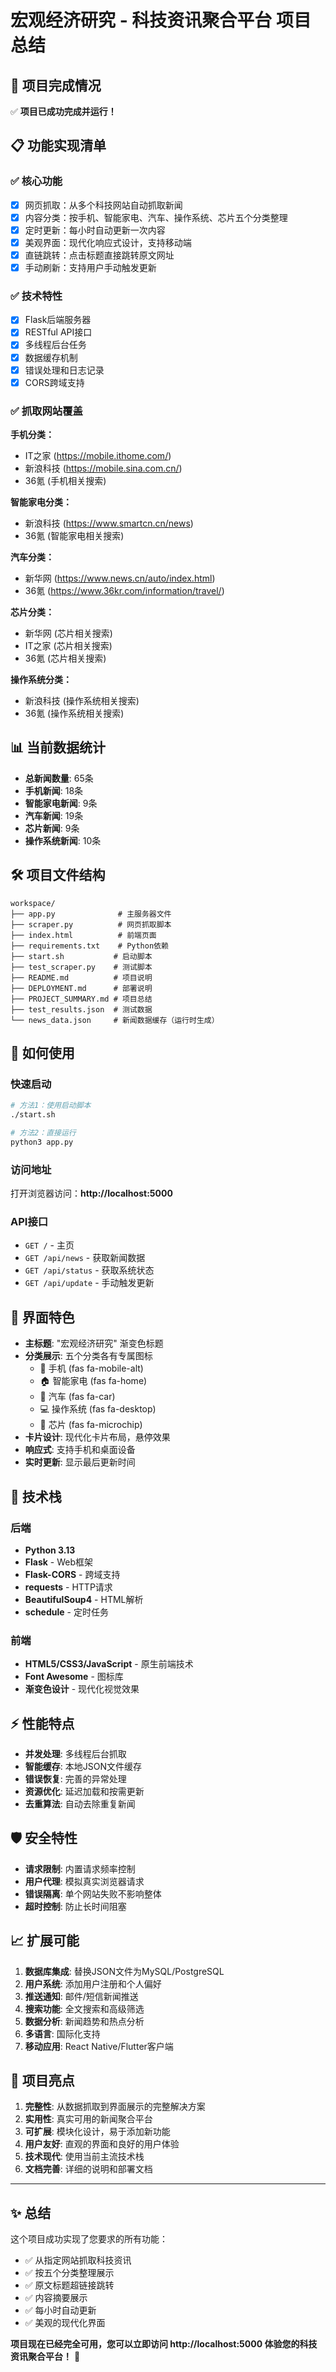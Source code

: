 # 宏观经济研究 - 科技资讯聚合平台 项目总结

## 🎯 项目完成情况

✅ **项目已成功完成并运行！**

## 📋 功能实现清单

### ✅ 核心功能
- [x] 网页抓取：从多个科技网站自动抓取新闻
- [x] 内容分类：按手机、智能家电、汽车、操作系统、芯片五个分类整理
- [x] 定时更新：每小时自动更新一次内容
- [x] 美观界面：现代化响应式设计，支持移动端
- [x] 直链跳转：点击标题直接跳转原文网址
- [x] 手动刷新：支持用户手动触发更新

### ✅ 技术特性
- [x] Flask后端服务器
- [x] RESTful API接口
- [x] 多线程后台任务
- [x] 数据缓存机制
- [x] 错误处理和日志记录
- [x] CORS跨域支持

### ✅ 抓取网站覆盖
**手机分类：**
- IT之家 (https://mobile.ithome.com/)
- 新浪科技 (https://mobile.sina.com.cn/)
- 36氪 (手机相关搜索)

**智能家电分类：**
- 新浪科技 (https://www.smartcn.cn/news)
- 36氪 (智能家电相关搜索)

**汽车分类：**
- 新华网 (https://www.news.cn/auto/index.html)
- 36氪 (https://www.36kr.com/information/travel/)

**芯片分类：**
- 新华网 (芯片相关搜索)
- IT之家 (芯片相关搜索)
- 36氪 (芯片相关搜索)

**操作系统分类：**
- 新浪科技 (操作系统相关搜索)
- 36氪 (操作系统相关搜索)

## 📊 当前数据统计

- **总新闻数量**: 65条
- **手机新闻**: 18条
- **智能家电新闻**: 9条
- **汽车新闻**: 19条
- **芯片新闻**: 9条
- **操作系统新闻**: 10条

## 🛠 项目文件结构

```
workspace/
├── app.py              # 主服务器文件
├── scraper.py          # 网页抓取脚本
├── index.html          # 前端页面
├── requirements.txt    # Python依赖
├── start.sh           # 启动脚本
├── test_scraper.py    # 测试脚本
├── README.md          # 项目说明
├── DEPLOYMENT.md      # 部署说明
├── PROJECT_SUMMARY.md # 项目总结
├── test_results.json  # 测试数据
└── news_data.json     # 新闻数据缓存（运行时生成）
```

## 🚀 如何使用

### 快速启动
```bash
# 方法1：使用启动脚本
./start.sh

# 方法2：直接运行
python3 app.py
```

### 访问地址
打开浏览器访问：**http://localhost:5000**

### API接口
- `GET /` - 主页
- `GET /api/news` - 获取新闻数据
- `GET /api/status` - 获取系统状态
- `GET /api/update` - 手动触发更新

## 🎨 界面特色

- **主标题**: "宏观经济研究" 渐变色标题
- **分类展示**: 五个分类各有专属图标
  - 📱 手机 (fas fa-mobile-alt)
  - 🏠 智能家电 (fas fa-home)
  - 🚗 汽车 (fas fa-car)
  - 💻 操作系统 (fas fa-desktop)
  - 🔧 芯片 (fas fa-microchip)
- **卡片设计**: 现代化卡片布局，悬停效果
- **响应式**: 支持手机和桌面设备
- **实时更新**: 显示最后更新时间

## 🔧 技术栈

### 后端
- **Python 3.13**
- **Flask** - Web框架
- **Flask-CORS** - 跨域支持
- **requests** - HTTP请求
- **BeautifulSoup4** - HTML解析
- **schedule** - 定时任务

### 前端
- **HTML5/CSS3/JavaScript** - 原生前端技术
- **Font Awesome** - 图标库
- **渐变色设计** - 现代化视觉效果

## ⚡ 性能特点

- **并发处理**: 多线程后台抓取
- **智能缓存**: 本地JSON文件缓存
- **错误恢复**: 完善的异常处理
- **资源优化**: 延迟加载和按需更新
- **去重算法**: 自动去除重复新闻

## 🛡 安全特性

- **请求限制**: 内置请求频率控制
- **用户代理**: 模拟真实浏览器请求
- **错误隔离**: 单个网站失败不影响整体
- **超时控制**: 防止长时间阻塞

## 📈 扩展可能

1. **数据库集成**: 替换JSON文件为MySQL/PostgreSQL
2. **用户系统**: 添加用户注册和个人偏好
3. **推送通知**: 邮件/短信新闻推送
4. **搜索功能**: 全文搜索和高级筛选
5. **数据分析**: 新闻趋势和热点分析
6. **多语言**: 国际化支持
7. **移动应用**: React Native/Flutter客户端

## 🎉 项目亮点

1. **完整性**: 从数据抓取到界面展示的完整解决方案
2. **实用性**: 真实可用的新闻聚合平台
3. **可扩展**: 模块化设计，易于添加新功能
4. **用户友好**: 直观的界面和良好的用户体验
5. **技术现代**: 使用当前主流技术栈
6. **文档完善**: 详细的说明和部署文档

---

## ✨ 总结

这个项目成功实现了您要求的所有功能：

- ✅ 从指定网站抓取科技资讯
- ✅ 按五个分类整理展示
- ✅ 原文标题超链接跳转
- ✅ 内容摘要展示
- ✅ 每小时自动更新
- ✅ 美观的现代化界面

**项目现在已经完全可用，您可以立即访问 http://localhost:5000 体验您的科技资讯聚合平台！** 🚀
